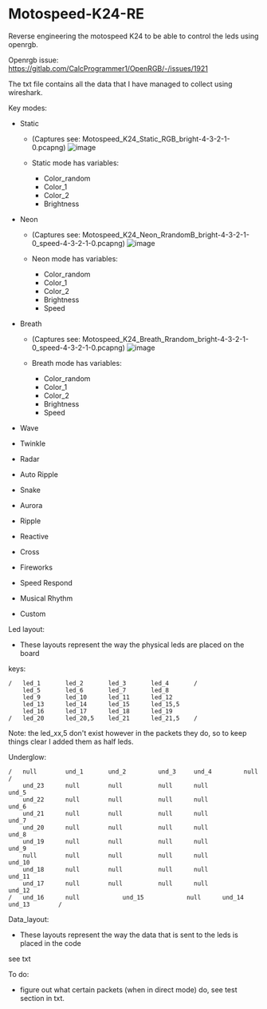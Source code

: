 # Motospeed-K24-RE
Reverse engineering the motospeed K24 to be able to control the leds using openrgb.

Openrgb issue: https://gitlab.com/CalcProgrammer1/OpenRGB/-/issues/1921

The txt file contains all the data that I have managed to collect using wireshark.

Key modes:
- Static 
	- (Captures see: Motospeed_K24_Static_RGB_bright-4-3-2-1-0.pcapng)
	![image](https://user-images.githubusercontent.com/79994912/143054558-3b396530-6883-4bbf-882c-8f0fb724dfc9.png)
	
	- Static mode has variables:
		- Color_random
		- Color_1
		- Color_2
		- Brightness
	
	
- Neon
 	- (Captures see: Motospeed_K24_Neon_RrandomB_bright-4-3-2-1-0_speed-4-3-2-1-0.pcapng)
 	![image](https://user-images.githubusercontent.com/79994912/143055721-d490e10f-449c-4260-b216-dc598347fe8b.png)
 
 	- Neon mode has variables:
		- Color_random
		- Color_1
		- Color_2
		- Brightness
		- Speed

- Breath
	- (Captures see: Motospeed_K24_Breath_Rrandom_bright-4-3-2-1-0_speed-4-3-2-1-0.pcapng)
	![image](https://user-images.githubusercontent.com/79994912/143056223-abcb9af5-4558-40b7-98db-fcf1ae3f6855.png)

	- Breath mode has variables:
		- Color_random
		- Color_1
		- Color_2
		- Brightness
		- Speed

- Wave
- Twinkle
- Radar
- Auto Ripple
- Snake
- Aurora
- Ripple
- Reactive
- Cross
- Fireworks
- Speed Respond
- Musical Rhythm
- Custom



Led layout:
- These layouts represent the way the physical leds are placed on the board

keys:

	/	led_1		led_2		led_3		led_4		/
		led_5		led_6		led_7		led_8
		led_9		led_10		led_11		led_12
		led_13		led_14		led_15		led_15,5
		led_16		led_17		led_18		led_19
	/	led_20		led_20,5	led_21		led_21,5	/

Note: the led_xx,5 don't exist however in the packets they do, so to keep things clear I added them as half leds.

Underglow:

	/	null		und_1		und_2		  und_3		und_4		  null		/
		und_23		null		null		  null		null		  und_5
		und_22		null		null		  null		null		  und_6
		und_21		null		null		  null		null		  und_7
		und_20		null		null		  null		null		  und_8
		und_19		null		null		  null		null		  und_9
		null		null		null		  null		null		  und_10
		und_18		null		null		  null		null		  und_11
		und_17		null		null		  null		null		  und_12
	/	und_16		null	        und_15	          null		und_14	          und_13        /


Data_layout:

- These layouts represent the way the data that is sent to the leds is placed in the code

see txt





To do: 
- figure out what certain packets (when in direct mode) do, see test section in txt.
